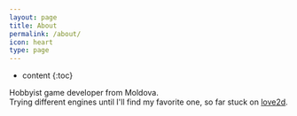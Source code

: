 ```yaml
---
layout: page
title: About
permalink: /about/
icon: heart
type: page
---
```


* content
{:toc}

Hobbyist game developer from Moldova.
<br>Trying different engines until I'll find my favorite one, so far stuck on [love2d](https://love2d.org).
<!--
16 yo
<br>Eric Barone the best :]
-->
